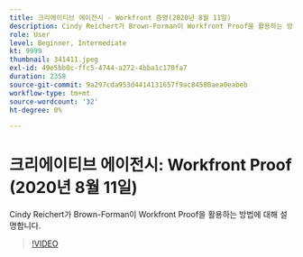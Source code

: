 ```yaml
---
title: 크리에이티브 에이전시 - Workfront 증명(2020년 8월 11일)
description: Cindy Reichert가 Brown-Forman이 Workfront Proof을 활용하는 방법에 대해 설명합니다.
role: User
level: Beginner, Intermediate
kt: 9999
thumbnail: 341411.jpeg
exl-id: 49e5bb0c-ffc5-4744-a272-4bba1c170fa7
duration: 2358
source-git-commit: 9a297cda953d4414131657f9ac84580aea0eabeb
workflow-type: tm+mt
source-wordcount: '32'
ht-degree: 0%

---
```


# 크리에이티브 에이전시: Workfront Proof (2020년 8월 11일)

Cindy Reichert가 Brown-Forman이 Workfront Proof을 활용하는 방법에 대해 설명합니다.

>[!VIDEO](https://video.tv.adobe.com/v/341411/?quality=12&learn=on)
